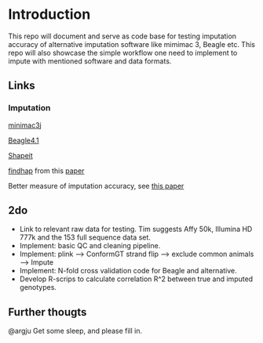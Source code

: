# Introduction
This repo will document and serve as code base for testing imputation accuracy of alternative imputation software like mimimac 3, Beagle etc.
This repo will also showcase the simple workflow one need to implement to impute with mentioned software and data formats.

## Links
### Imputation
[minimac3](http://genome.sph.umich.edu/wiki/Minimac3)j

[Beagle4.1](https://faculty.washington.edu/browning/beagle/beagle.html)

[Shapeit](https://mathgen.stats.ox.ac.uk/genetics_software/shapeit/shapeit.html)

[findhap](https://aipl.arsusda.gov/software/findhap/) from this [paper](https://www.ncbi.nlm.nih.gov/pubmed/26168789)

Better measure of imputation accuracy, see [this paper](https://www.ncbi.nlm.nih.gov/pubmed/25045914)

## 2do
* Link to relevant raw data for testing. Tim suggests Affy 50k, Illumina HD 777k and the 153 full sequence data set.
* Implement: basic QC and cleaning pipeline. 
* Implement: plink --> ConformGT strand flip --> exclude common animals --> Impute
* Implement: N-fold cross validation code for Beagle and alternative. 
* Develop R-scrips to calculate correlation R^2 between true and imputed genotypes. 

## Further thougts
@argju Get some sleep, and please fill in.
